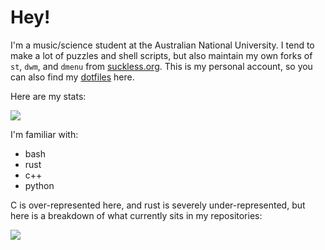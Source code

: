 # Hey!

I'm a music/science student at the Australian National University. I tend to make a lot of puzzles and shell scripts, but also maintain my own forks of `st`, `dwm`, and `dmenu` from [suckless.org](https://suckless.org). This is my personal account, so you can also find my [dotfiles](https://github.com/nebulaeandstars/dotfiles) here.

Here are my stats:

<img src="https://github-readme-stats.vercel.app/api?username=nebulaeandstars&show_icons=true&hide_border=true&&count_private=true&include_all_commits=true&theme=nightowl" />

I'm familiar with:
- bash
- rust
- c++
- python

C is over-represented here, and rust is severely under-represented, but here is a breakdown of what currently sits in my repositories:

<img src="https://github-readme-stats.vercel.app/api/top-langs/?username=nebulaeandstars&show_icons=true&hide_border=true&&count_private=true&include_all_commits=true&theme=nightowl&layout=compact" />
